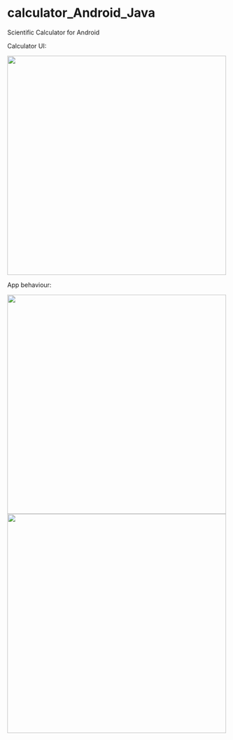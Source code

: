 # calculator_Android_Java
Scientific Calculator for Android


Calculator UI:

<img src="https://user-images.githubusercontent.com/76172860/117897193-de2eeb00-b2df-11eb-8660-a82c8ad83e46.jpg" height="500"/>

App behaviour:

<img src="https://user-images.githubusercontent.com/76172860/117897584-c015ba80-b2e0-11eb-8ae0-bd43883e86fc.gif" height="500"/>


<img src="https://user-images.githubusercontent.com/76172860/117897556-b7bd7f80-b2e0-11eb-973c-c025da271070.gif" height="500"/>





